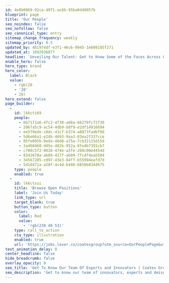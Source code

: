 ```yaml
---
id: 4e8b0869-92ca-4971-ac6b-95ba0d48057b
blueprint: page
title: 'Our People'
seo_noindex: false
seo_nofollow: false
seo_canonical_type: entry
sitemap_change_frequency: weekly
sitemap_priority: 0.5
updated_by: 481974df-e3f1-46c6-9945-1e609185f271
updated_at: 1692936077
headline: 'Unveiling Our Talent: Get to Know Some of the Faces Across Our Global Teams'
enable_hero: false
hero_type: brand
hero_color:
  label: Black
  value:
    - rgb(28
    - '28'
    - 28)
hero_extend: false
page_builder:
  -
    id: lk6cti69
    people:
      - 6b7171a6-47c2-4f30-a68a-66270fc72f30
      - 2067a5c9-ac54-4db9-b8f9-e2df14916694
      - ee5f9ede-c0dc-41cf-b374-a8073fadbf9d
      - 5d6e66a1-e24b-4693-9aa3-83ea2f337cce
      - 05fe095b-9eda-46d8-a75a-7cb32115d15d
      - 3ad60460-d45e-482b-952a-8fe4b7391cb7
      - c708c5f2-0026-474e-a5fe-268c00e4454d
      - 8342678a-ab09-417f-ab89-7fc4f4ea5504
      - 34567285-c097-43e3-84ff-b55994eafd7d
      - 5d16471a-a20f-4c4d-b498-6850b8344675
    type: people
    enabled: true
  -
    id: lk6ctsui
    title: 'Browse Open Positions'
    label: 'Join Us Today'
    link_type: url
    target_blank: true
    button_type: button
    color:
      label: Red
      value:
        - 'rgb(238 48 53)'
    type: call_to_action
    cta_type: illustration
    enabled: true
    url: 'https://jobs.lever.co/coatesgroup?utm_source=OurPeoplePage&utm_medium=Button+Clicks+&utm_campaign=Lever+'
text_animation_delay: 0
center_headline: false
hide_breadcrumb: false
overlay_opacity: 0
seo_title: 'Get To Know Our Team Of Experts and Innovators | Coates Group'
seo_description: 'Get to know our team of innovators, experts and deisgners. We are a diverse and commited team. Would you like to join us?'
---
```


